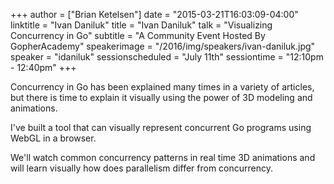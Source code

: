 +++
author = ["Brian Ketelsen"]
date = "2015-03-21T16:03:09-04:00"
linktitle = "Ivan Daniluk"
title = "Ivan Daniluk"
talk = "Visualizing Concurrency in Go"
subtitle = "A Community Event Hosted By GopherAcademy"
speakerimage = "/2016/img/speakers/ivan-daniluk.jpg"
speaker = "idaniluk"
sessionscheduled = "July 11th"
sessiontime = "12:10pm - 12:40pm"
+++

Concurrency in Go has been explained many times in a variety of articles, but there is time to explain it visually using the power of 3D modeling and animations.

I've built a tool that can visually represent concurrent Go programs using WebGL in a browser.

We'll watch common concurrency patterns in real time 3D animations and will learn visually how does parallelism differ from concurrency.
